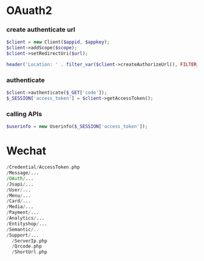 # OAuath2

### create authenticate url

```php
$client = new Client($appid, $appkey);
$client->addScope($scope);
$client->setRedirectUri($url);

header('Location: ' . filter_var($client->createAuthorizeUrl(), FILTER_SANITIZE_URL));
```

### authenticate

```php
$client->authenticate($_GET['code']);
$_SESSION['access_token'] = $client->getAccessToken();
```

### calling APIs

```php
$userinfo = new Userinfo($_SESSION['access_token']);
```

# Wechat

```php
/Credential/AccessToken.php
/Message/...
/OAuth/...
/Jsapi/...
/User/...
/Menu/...
/Card/...
/Media/...
/Payment/...
/Analytics/...
/Entityshop/...
/Semantic/..
/Support/...
  /ServerIp.php
  /Qrcode.php
  /ShortUrl.php
```
